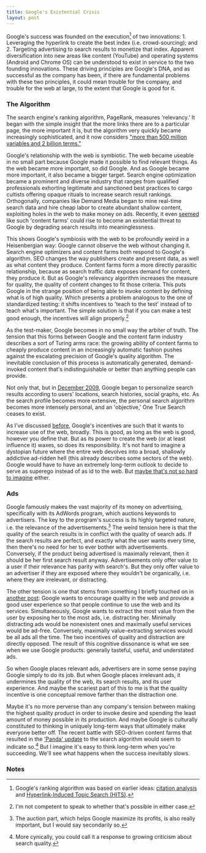 ```yaml
---
title: Google's Existential Crisis
layout: post
---
```


Google's success was founded on the execution[^1] of two
innovations: 1. Leveraging the hyperlink to create the best index (i.e.
crowd-sourcing); and 2. Targeting advertising to search results to
monetize that index. Apparent diversification into new areas like
content (YouTube) and operating systems (Android and Chrome OS) can be
understood to exist in service to the two founding innovations. These
driving principles are Google's DNA, and as successful as the company
has been, if there are fundamental problems with these two principles,
it could mean trouble for the company, and trouble for the web at large,
to the extent that Google is good for it.

### The Algorithm

The search engine's ranking algorithm, PageRank, measures 'relevancy.'
It began with the simple insight that the more links there are to a
particular page, the more important it is, but the algorithm very
quickly became increasingly sophisticated, and it now considers ["more
than 500 million variables and 2 billion
terms."](http://en.wikipedia.org/wiki/PageRank#Description)

Google's relationship with the web is symbiotic. The web became useable
in no small part because Google made it possible to find relevant
things. As the web became more important, so did Google. And as Google
became more important, it also became a bigger target. Search engine
optimization became a prominent and diverse industry that ranges from
qualified professionals exhorting legitimate and sanctioned best
practices to cargo cultists offering opaque rituals to increase search
result rankings. Orthogonally, companies like Demand Media began to mine
real-time search data and hire cheap labor to create abundant shallow
content, exploiting holes in the web to make money on ads. Recently, it
even
[seemed](http://searchengineland.com/demand-medias-ipo-the-google-seo-aspects-48286)
like such 'content farms' could rise to become an existential threat to
Google by degrading search results into meaninglessness.

This shows Google's symbiosis with the web to be profoundly weird in a
Heisenbergian way: Google cannot observe the web without changing it.
Search engine optimizers and content farms both respond to Google's
algorithm. SEO changes the way publishers create and present data, as
well as what content they produce. Content farms form a more directly
parasitic relationship, because as search traffic data exposes demand
for content, they produce it. But as Google's relevancy algorithm
increases the measure for quality, the quality of content changes to fit
those criteria. This puts Google in the strange position of being able
to invoke content by defining what is of high quality. Which presents a
problem analogous to the one of standardized testing: it shifts
incentives to 'teach to the test' instead of to teach what's important.
The simple solution is that if you can make a test good enough, the
incentives will align properly.[^2]

As the test-maker, Google becomes in no small way the arbiter of truth.
The tension that this forms between Google and the content farm industry
describes a sort of Turing arms race: the growing ability of content
farms to cheaply produce content in an increasingly automatic fashion
pushes against the escalating precision of Google's quality algorithm.
The inevitable conclusion of this process is automatically generated,
demand-invoked content that's indistinguishable or better than anything
people can provide.

Not only that, but in [December
2009](http://searchengineland.com/google-now-personalizes-everyones-search-results-31195),
Google began to personalize search results according to users'
locations, search histories, social graphs, etc. As the search profile
becomes more extensive, the personal search algorithm becomes more
intensely personal, and an 'objective,' One True Search ceases to exist.

As I've discussed
[before](http://blog.byjoemoon.com/post/166900257/why-i-trust-google),
Google's incentives are such that it wants to increase use of the web,
broadly. This is good, as long as the web is good, however you define
that. But as its power to create the web (or at least influence it)
waxes, so does its responsibility. It's not hard to imagine a dystopian
future where the entire web devolves into a broad, shallowly addictive
ad-ridden hell (this already describes some sectors of the web). Google
would have to have an extremely long-term outlook to decide to serve as
superego instead of as id to the web. But [maybe that's not so hard to
imagine](http://searchengineland.com/video-inside-googles-self-driving-cars-66806)
either.

### Ads

Google famously makes the vast majority of its money on advertising,
specifically with its AdWords program, which auctions keywords to
advertisers. The key to the program's success is its highly targeted
nature, i.e. the relevance of the advertisements.[^3] The weird
tension here is that the quality of the search results is in conflict
with the quality of search ads. If the search results are perfect, and
exactly what the user wants every time, then there's no need for her to
ever bother with advertisements. Conversely, if the product being
advertised is maximally relevant, then it should be her first search
result anyway. Advertisements only offer value to a user if their
relevance has parity with search's. But they only offer value to an
advertiser if they are exposed where they wouldn't be organically, i.e.
where they are irrelevant, or distracting.

The other tension is one that stems from something I briefly touched on
in [another
post](http://blog.byjoemoon.com/post/6542036868/project-depth): Google
wants to encourage quality in the web and provide a good user experience
so that people continue to use the web and its services. Simultaneously,
Google wants to extract the most value from the user by exposing her to
the most ads, i.e. distracting her. Minimally distracting ads would be
nonexistent ones and maximally useful services would be ad-free.
Conversely, maximally value-extracting services would be all ads all the
time. The two incentives of quality and distraction are directly
opposed. The result of this cognitive dissonance is what we see when we
use Google products: generally tasteful, useful, and understated ads.

So when Google places relevant ads, advertisers are in some sense paying
Google simply to do its job. But when Google places irrelevant ads, it
undermines the quality of the web, its search results, and its user
experience. And maybe the scariest part of this to me is that the
quality incentive is one conceptual remove farther than the distraction
one.

Maybe it's no more perverse than any company's tension between making
the highest quality product in order to invoke desire and spending the
least amount of money possible in its production. And maybe Google is
culturally constituted to thinking in uniquely long-term ways that
ultimately make everyone better off. The recent battle with SEO-driven
content farms that resulted in the ['Panda'
update](http://searchengineland.com/why-google-panda-is-more-a-ranking-factor-than-algorithm-update-82564)
to the search algorithm would seem to indicate so.[^4] But I
imagine it's easy to think long-term when you're succeeding. We'll see
what happens when the success inevitably slows.

### Notes

[^1]: Google's ranking algorithm was based on earlier ideas: [citation
    analysis](http://en.wikipedia.org/wiki/Citation_analysis) and
    [Hyperlink-Induced Topic Search
    (HITS)](http://en.wikipedia.org/wiki/HITS_algorithm).
    

[^2]: I'm not competent to speak to whether that's possible in either
    case. 

[^3]: The auction part, which helps Google maximize its profits, is also
    really important, but I would say secondarily so.
    

[^4]: More cynically, you could call it a response to growing criticism
    about search quality. 


